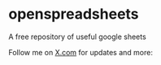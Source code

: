 # openspreadsheets
A free repository of useful google sheets

Follow me on [X.com](https://twitter.com/opensheets) for updates and more: 
